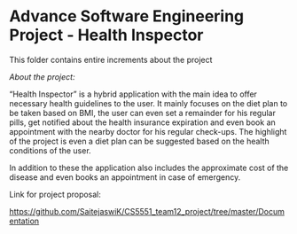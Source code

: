 # Advance Software Engineering Project - Health Inspector

This folder contains entire increments about the project

*About the project:*

“Health Inspector” is a hybrid application with the main idea to offer necessary health guidelines to the user. It mainly focuses on the diet plan to be taken based on BMI, the user can even set a remainder for his regular pills, get notified about the health insurance expiration and even book an appointment with the nearby doctor for his regular check-ups. The highlight of the project is even a diet plan can be suggested based on the health conditions of the user.  

In addition to these the application also includes the approximate cost of the disease and even books an appointment in case of emergency. 

Link for project proposal: 

https://github.com/SaitejaswiK/CS5551_team12_project/tree/master/Documentation
